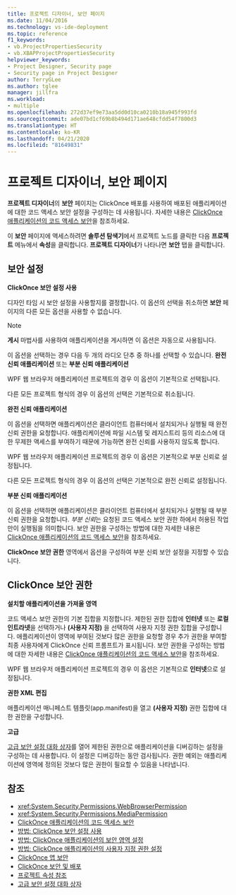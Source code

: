 ```yaml
---
title: 프로젝트 디자이너, 보안 페이지
ms.date: 11/04/2016
ms.technology: vs-ide-deployment
ms.topic: reference
f1_keywords:
- vb.ProjectPropertiesSecurity
- vb.XBAPProjectPropertiesSecurity
helpviewer_keywords:
- Project Designer, Security page
- Security page in Project Designer
author: TerryGLee
ms.author: tglee
manager: jillfra
ms.workload:
- multiple
ms.openlocfilehash: 272d37ef9e73aa5dd0d10ca0210b18a945f993fd
ms.sourcegitcommit: ade07bd1cf69b8b494d171ae648cfdd54f7800d3
ms.translationtype: HT
ms.contentlocale: ko-KR
ms.lasthandoff: 04/21/2020
ms.locfileid: "81649831"
---
```

# <a name="security-page-project-designer"></a>프로젝트 디자이너, 보안 페이지

**프로젝트 디자이너**의 **보안** 페이지는 ClickOnce 배포를 사용하여 배포된 애플리케이션에 대한 코드 액세스 보안 설정을 구성하는 데 사용됩니다. 자세한 내용은 [ClickOnce 애플리케이션의 코드 액세스 보안](../../deployment/code-access-security-for-clickonce-applications.md)을 참조하세요.

이 **보안** 페이지에 액세스하려면 **솔루션 탐색기**에서 프로젝트 노드를 클릭한 다음 **프로젝트** 메뉴에서 **속성**을 클릭합니다. **프로젝트 디자이너**가 나타나면 **보안** 탭을 클릭합니다.

## <a name="security-settings"></a>보안 설정

 **ClickOnce 보안 설정 사용**

디자인 타임 시 보안 설정을 사용할지를 결정합니다. 이 옵션의 선택을 취소하면 **보안** 페이지의 다른 모든 옵션을 사용할 수 없습니다.

> [!NOTE]
> **게시** 마법사를 사용하여 애플리케이션을 게시하면 이 옵션은 자동으로 사용됩니다.

이 옵션을 선택하는 경우 다음 두 개의 라디오 단추 중 하나를 선택할 수 있습니다. **완전 신뢰 애플리케이션** 또는 **부분 신뢰 애플리케이션**

WPF 웹 브라우저 애플리케이션 프로젝트의 경우 이 옵션이 기본적으로 선택됩니다.

다른 모든 프로젝트 형식의 경우 이 옵션의 선택은 기본적으로 취소됩니다.

 **완전 신뢰 애플리케이션**

이 옵션을 선택하면 애플리케이션은 클라이언트 컴퓨터에서 설치되거나 실행될 때 완전 신뢰 권한을 요청합니다. 애플리케이션에 파일 시스템 및 레지스트리 등의 리소스에 대한 무제한 액세스를 부여하기 때문에 가능하면 완전 신뢰를 사용하지 않도록 합니다.

WPF 웹 브라우저 애플리케이션 프로젝트의 경우 이 옵션은 기본적으로 부분 신뢰로 설정됩니다.

다른 모든 프로젝트 형식의 경우 이 옵션의 선택은 기본적으로 완전 신뢰로 설정됩니다.

 **부분 신뢰 애플리케이션**

이 옵션을 선택하면 애플리케이션은 클라이언트 컴퓨터에서 설치되거나 실행될 때 부분 신뢰 권한을 요청합니다. *부분 신뢰*는 요청된 코드 액세스 보안 권한 하에서 허용된 작업만이 실행됨을 의미합니다. 보안 권한을 구성하는 방법에 대한 자세한 내용은 [ClickOnce 애플리케이션의 코드 액세스 보안](../../deployment/code-access-security-for-clickonce-applications.md)을 참조하세요.

**ClickOnce 보안 권한** 영역에서 옵션을 구성하여 부분 신뢰 보안 설정을 지정할 수 있습니다.

## <a name="clickonce-security-permissions"></a>ClickOnce 보안 권한

 **설치할 애플리케이션을 가져올 영역**

코드 액세스 보안 권한의 기본 집합을 지정합니다. 제한된 권한 집합에 **인터넷** 또는 **로컬 인트라넷**을 선택하거나 **(사용자 지정)** 을 선택하여 사용자 지정 권한 집합을 구성합니다. 애플리케이션이 영역에 부여된 것보다 많은 권한을 요청할 경우 추가 권한을 부여할 최종 사용자에게 ClickOnce 신뢰 프롬프트가 표시됩니다. 보안 권한을 구성하는 방법에 대한 자세한 내용은 [ClickOnce 애플리케이션의 코드 액세스 보안](../../deployment/code-access-security-for-clickonce-applications.md)을 참조하세요.

WPF 웹 브라우저 애플리케이션 프로젝트의 경우 이 옵션은 기본적으로 **인터넷**으로 설정됩니다.

 **권한 XML 편집**

애플리케이션 매니페스트 템플릿(app.manifest)을 열고 **(사용자 지정)** 권한 집합에 대한 권한을 구성합니다.

 **고급**

[고급 보안 설정 대화 상자](../../ide/reference/advanced-security-settings-dialog-box.md)를 열어 제한된 권한으로 애플리케이션을 디버깅하는 설정을 구성하는 데 사용합니다. 이 설정은 디버깅하는 동안 검사됩니다. 권한 예외는 애플리케이션에 영역에 정의된 것보다 많은 권한이 필요할 수 있음을 나타냅니다.

## <a name="see-also"></a>참조

- <xref:System.Security.Permissions.WebBrowserPermission>
- <xref:System.Security.Permissions.MediaPermission>
- [ClickOnce 애플리케이션의 코드 액세스 보안](../../deployment/code-access-security-for-clickonce-applications.md)
- [방법: ClickOnce 보안 설정 사용](../../deployment/how-to-enable-clickonce-security-settings.md)
- [방법: ClickOnce 애플리케이션의 보안 영역 설정](../../deployment/how-to-set-a-security-zone-for-a-clickonce-application.md)
- [방법: ClickOnce 애플리케이션의 사용자 지정 권한 설정](../../deployment/how-to-set-custom-permissions-for-a-clickonce-application.md)
- [ClickOnce 앱 보안](../../deployment/securing-clickonce-applications.md)
- [ClickOnce 보안 및 배포](../../deployment/clickonce-security-and-deployment.md)
- [프로젝트 속성 참조](../../ide/reference/project-properties-reference.md)
- [고급 보안 설정 대화 상자](../../ide/reference/advanced-security-settings-dialog-box.md)
